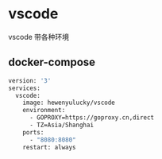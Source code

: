 # vscode
vscode 带各种环境


## docker-compose

```bash
version: '3'
services:
  vscode:
    image: hewenyulucky/vscode
    environment:
      - GOPROXY=https://goproxy.cn,direct
      - TZ=Asia/Shanghai
    ports:
      - "8080:8080"
    restart: always

```